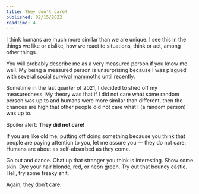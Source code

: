 ```yaml
---
title: They don't care!
published: 02/15/2022
readTime: 4
---
```


I think humans are much more similar than we are unique. I see this in the things we like or dislike, how we react to situations, think or act, among other things.

You will probably describe me as a very measured person if you know me well. My being a measured person is unsurprising because I was plagued with several [social survival mammoths](https://waitbutwhy.com/2014/06/taming-mammoth-let-peoples-opinions-run-life.html) until recently.

Sometime in the last quarter of 2021, I decided to shed off my measuredness. My theory was that if I did not care what some random person was up to and humans were more similar than different, then the chances are high that other people did not care what I (a random person) was up to.

Spoiler alert: **They did not care!**

If you are like old me, putting off doing something because you think that people are paying attention to you, let me assure you — they do not care. Humans are about as self-absorbed as they come.

Go out and dance. Chat up that stranger you think is interesting. Show some skin. Dye your hair blonde, red, or neon green. Try out that bouncy castle. Hell, try some freaky shit.

Again, they don’t care.